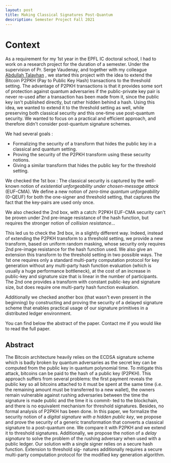 ```yaml
---
layout: post
title: Making Classical Signatures Post-Quantum 
description: Semester Project Fall 2021
---
```


Context
============

As a requirement for my 1st year in the EPFL IC doctoral school, I had to work on a research project for the duration of a semester. 
Under the supervision of Pr. Serge Vaudenay, and together with my colleague [Abdullah Talayhan](https://www.abdullahtalayhan.com) , we started this project with the idea to extend the Bitcoin P2PKH (Pay to Public Key Hash) transactions to the threshold setting. The advantage of P2PKH transactions is that it provides some sort of protection against quantum adversaries if the public-private key pair is never re-used after a transaction has been made from it, since the public key isn't published directly, but rather hidden behind a hash. Using this idea, we wanted to extend it to the threshold setting as well, while preserving both classical security and this one-time use post-quantum security. We wanted to focus on a practical and efficient approach, and therefore didn't consider post-quantum signature schemes. 

We had several goals : 
* Formalizing the security of a transform that hides the public key in a classical and quantum setting.
* Proving the security of the P2PKH transform using these security notions.
* Giving a similar transform that hides the public key for the threshold setting. 

We checked the 1st box : The classical security is captured by the well-known notion of *existential unforgeability under chosen-message attack* (EUF-CMA). We define a new notion of *zero-time quantum unforgeability* (0-QEUF) for both the one-signer and threshold setting, that captures the fact that the key-pairs are used only once. 

We also checked the 2nd box, with a catch: P2PKH EUF-CMA security can't be proven under 2nd pre-image resistance of the hash function, but requires the stronger notion of *collision resistance*... 

This led us to check the 3rd box, in a slightly different way. Indeed, instead of extending the P2PKH transform to a threshold setting, we provide a new transform, based on uniform random masking, whose security only requires 2nd pre-image resistance for the hash function used. We also give an extension this transform to the threshold setting in two possible ways. The 1st one requires only a standard multi-party computation protocol for key generation without any multi-party hash function evaluation (which is usually a huge performance bottleneck), at the cost of an increase in public-key and signature size that is linear in the number of participants. The 2nd one provides a transform with constant public-key and signature size, but does require one multi-party hash function evaluation. 

Additionally we checked another box (that wasn't even present in the beginning) by constructing and proving the security of a delayed signature scheme that enables practical usage of our signature primitives in a distributed ledger environment.

You can find below the abstract of the paper. Contact me if you would like to read the full paper.



## Abstract 
The Bitcoin architecture heavily relies on the ECDSA signature scheme which is badly broken by quantum adversaries as the secret key can be computed from the public key in quantum polynomial time. To mitigate this attack, bitcoins can be paid to the hash of a public key (P2PKH). This approach suffers from several problems: the first payment reveals the public key so all bitcoins attached to it must be spent at the same time (i.e. the remaining amount must be transferred to a new wallet), the owners remain vulnerable against rushing adversaries between the time the signature is made public and the time it is commit- ted to the blockchain, and there is no equivalent mechanism for threshold signatures. Besides, no formal analysis of P2PKH has been done. In this paper, we formalize the security notion of a *digital signature with a hidden public key*, we propose and prove the security of a generic transformation that converts a classical signature to a post-quantum one. We compare it with P2PKH and we extend it to threshold signatures. Additionally, we propose the notion of a *delay signature* to solve the problem of the rushing adversary when used with a public ledger. Our solution with a single signer relies on a secure hash function. Extension to threshold sig- natures additionally requires a secure multi-party computation protocol for the modified key generation algorithm.
